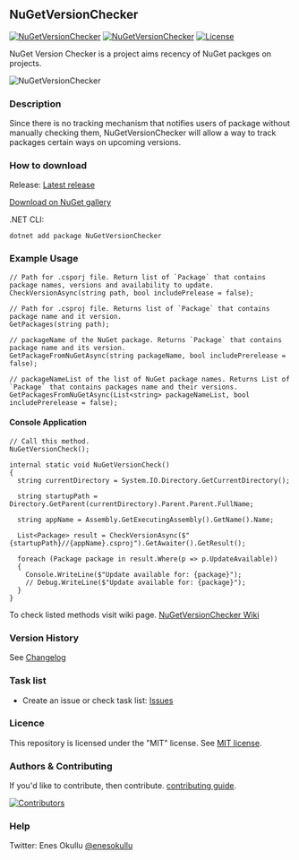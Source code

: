 ## NuGetVersionChecker
[![NuGetVersionChecker](https://img.shields.io/nuget/v/NuGetVersionChecker.svg)](https://www.nuget.org/packages/NuGetVersionChecker/) [![NuGetVersionChecker](https://img.shields.io/nuget/dt/NuGetVersionChecker.svg)](https://www.nuget.org/packages/NuGetVersionChecker/) [![License](https://img.shields.io/github/license/meokullu/NuGetVersionChecker.svg)](https://github.com/meokullu/NuGetVersionChecker/blob/master/LICENSE)

NuGet Version Checker is a project aims recency of NuGet packges on projects.

![NuGetVersionChecker](https://github.com/meokullu/NuGetVersionChecker/assets/4971757/2bb4e390-009e-442b-b91a-8f067f2757fc)

### Description
Since there is no tracking mechanism that notifies users of package without manually checking them, NuGetVersionChecker will allow a way to track packages certain ways on upcoming versions.

### How to download
Release: [Latest release](https://github.com/meokullu/NuGetVersionChecker/releases/latest)

[Download on NuGet gallery](https://www.nuget.org/packages/NuGetVersionChecker/)

.NET CLI:
```
dotnet add package NuGetVersionChecker
```

### Example Usage

```
// Path for .csporj file. Return list of `Package` that contains package names, versions and availability to update.
CheckVersionAsync(string path, bool includePrelease = false);
```

```
// Path for .csproj file. Returns list of `Package` that contains package name and it version.
GetPackages(string path);
```

```
// packageName of the NuGet package. Returns `Package` that contains package name and its version.
GetPackageFromNuGetAsync(string packageName, bool includePrerelease = false);
```

```
// packageNameList of the list of NuGet package names. Returns List of `Package` that contains packages name and their versions.
GetPackagesFromNuGetAsync(List<string> packageNameList, bool includePrerelease = false);
```

#### Console Application

```
// Call this method.
NuGetVersionCheck();
```

```
internal static void NuGetVersionCheck()
{
  string currentDirectory = System.IO.Directory.GetCurrentDirectory();

  string startupPath = Directory.GetParent(currentDirectory).Parent.Parent.FullName;

  string appName = Assembly.GetExecutingAssembly().GetName().Name;

  List<Package> result = CheckVersionAsync($"{startupPath}//{appName}.csproj").GetAwaiter().GetResult();

  foreach (Package package in result.Where(p => p.UpdateAvailable))
  {
    Console.WriteLine($"Update available for: {package}");
    // Debug.WriteLine($"Update available for: {package}");
  }
}
```

To check listed methods visit wiki page. [NuGetVersionChecker Wiki](https://github.com/meokullu/NuGetVersionChecker/wiki)

### Version History
See [Changelog](https://github.com/meokullu/NuGetVersionChecker/blob/master/CHANGELOG.md)
  
### Task list
* Create an issue or check task list: [Issues](https://github.com/meokullu/NuGetVersionChecker/issues)

### Licence
This repository is licensed under the "MIT" license. See [MIT license](https://github.com/meokullu/NuGetVersionChecker/blob/master/LICENSE).

### Authors & Contributing
If you'd like to contribute, then contribute. [contributing guide](https://github.com/meokullu/NuGetVersionChecker/blob/master/CONTRIBUTING.md).

[![Contributors](https://contrib.rocks/image?repo=meokullu/NuGetVersionChecker)](https://github.com/meokullu/NuGetVersionChecker/graphs/contributors)

### Help
Twitter: Enes Okullu [@enesokullu](https://twitter.com/EnesOkullu)

